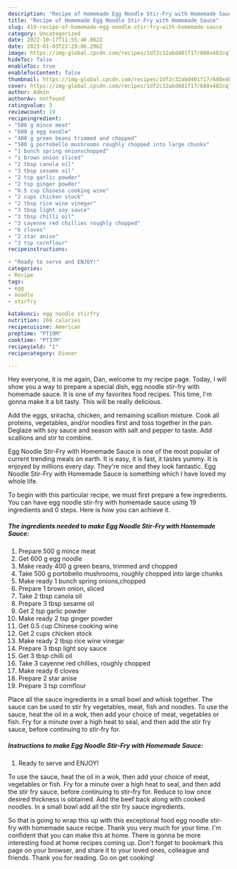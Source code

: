 ```yaml
---
description: "Recipe of Homemade Egg Noodle Stir-Fry with Homemade Sauce"
title: "Recipe of Homemade Egg Noodle Stir-Fry with Homemade Sauce"
slug: 419-recipe-of-homemade-egg-noodle-stir-fry-with-homemade-sauce
category: Uncategorized
date: 2022-10-17T11:55:46.062Z
date: 2023-01-03T22:29:06.296Z
image: https://img-global.cpcdn.com/recipes/1df2c32abd401f17/680x482cq70/egg-noodle-stir-fry-with-homemade-sauce-recipe-main-photo.jpg
hideToc: false
enableToc: true
enableTocContent: false
thumbnail: https://img-global.cpcdn.com/recipes/1df2c32abd401f17/680x482cq70/egg-noodle-stir-fry-with-homemade-sauce-recipe-main-photo.jpg
cover: https://img-global.cpcdn.com/recipes/1df2c32abd401f17/680x482cq70/egg-noodle-stir-fry-with-homemade-sauce-recipe-main-photo.jpg
author: Admin
authorAv: notfound
ratingvalue: 3
reviewcount: 19
recipeingredient:
- "500 g mince meat"
- "600 g egg noodle"
- "400 g green beans trimmed and chopped"
- "500 g portobello mushrooms roughly chopped into large chunks"
- "1 bunch spring onionschopped"
- "1 brown onion sliced"
- "2 tbsp canola oil"
- "3 tbsp sesame oil"
- "2 tsp garlic powder"
- "2 tsp ginger powder"
- "0.5 cup Chinese cooking wine"
- "2 cups chicken stock"
- "2 tbsp rice wine vinegar"
- "3 tbsp light soy sauce"
- "3 tbsp chilli oil"
- "3 cayenne red chillies roughly chopped"
- "6 cloves"
- "2 star anise"
- "3 tsp cornflour"
recipeinstructions:

- "Ready to serve and ENJOY!"
categories:
- Recipe
tags:
- egg
- noodle
- stirfry

katakunci: egg noodle stirfry 
nutrition: 269 calories
recipecuisine: American
preptime: "PT19M"
cooktime: "PT37M"
recipeyield: "1"
recipecategory: Dinner

---
```



Hey everyone, it is me again, Dan, welcome to my recipe page. Today, I will show you a way to prepare a special dish, egg noodle stir-fry with homemade sauce. It is one of my favorites food recipes. This time, I'm gonna make it a bit tasty. This will be really delicious.

Add the eggs, sriracha, chicken, and remaining scallion mixture. Cook all proteins, vegetables, and/or noodles first and toss together in the pan. Deglaze with soy sauce and season with salt and pepper to taste. Add scallions and stir to combine.

Egg Noodle Stir-Fry with Homemade Sauce is one of the most popular of current trending meals on earth. It is easy, it is fast, it tastes yummy. It is enjoyed by millions every day. They're nice and they look fantastic. Egg Noodle Stir-Fry with Homemade Sauce is something which I have loved my whole life.


To begin with this particular recipe, we must first prepare a few ingredients. You can have egg noodle stir-fry with homemade sauce using 19 ingredients and 0 steps. Here is how you can achieve it.

<!--inarticleads1-->

##### The ingredients needed to make Egg Noodle Stir-Fry with Homemade Sauce:

1. Prepare 500 g mince meat
1. Get 600 g egg noodle
1. Make ready 400 g green beans, trimmed and chopped
1. Take 500 g portobello mushrooms, roughly chopped into large chunks
1. Make ready 1 bunch spring onions,chopped
1. Prepare 1 brown onion, sliced
1. Take 2 tbsp canola oil
1. Prepare 3 tbsp sesame oil
1. Get 2 tsp garlic powder
1. Make ready 2 tsp ginger powder
1. Get 0.5 cup Chinese cooking wine
1. Get 2 cups chicken stock
1. Make ready 2 tbsp rice wine vinegar
1. Prepare 3 tbsp light soy sauce
1. Get 3 tbsp chilli oil
1. Take 3 cayenne red chillies, roughly chopped
1. Make ready 6 cloves
1. Prepare 2 star anise
1. Prepare 3 tsp cornflour


Place all the sauce ingredients in a small bowl and whisk together. The sauce can be used to stir fry vegetables, meat, fish and noodles. To use the sauce, heat the oil in a wok, then add your choice of meat, vegetables or fish. Fry for a minute over a high heat to seal, and then add the stir fry sauce, before continuing to stir-fry for. 

<!--inarticleads2-->

##### Instructions to make Egg Noodle Stir-Fry with Homemade Sauce:


1. Ready to serve and ENJOY!

To use the sauce, heat the oil in a wok, then add your choice of meat, vegetables or fish. Fry for a minute over a high heat to seal, and then add the stir fry sauce, before continuing to stir-fry for. Reduce to low once desired thickness is obtained. Add the beef back along with cooked noodles. In a small bowl add all the stir fry sauce ingredients. 

So that is going to wrap this up with this exceptional food egg noodle stir-fry with homemade sauce recipe. Thank you very much for your time. I'm confident that you can make this at home. There is gonna be more interesting food at home recipes coming up. Don't forget to bookmark this page on your browser, and share it to your loved ones, colleague and friends. Thank you for reading. Go on get cooking!
